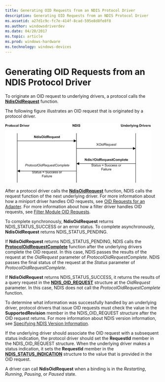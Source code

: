```yaml
---
title: Generating OID Requests from an NDIS Protocol Driver
description: Generating OID Requests from an NDIS Protocol Driver
ms.assetid: a27d1c9c-fc7e-414f-8cad-595e8d8fe8f8
ms.author: windowsdriverdev
ms.date: 04/20/2017
ms.topic: article
ms.prod: windows-hardware
ms.technology: windows-devices
---
```


# Generating OID Requests from an NDIS Protocol Driver





To originate an OID request to underlying drivers, a protocol calls the [**NdisOidRequest**](https://msdn.microsoft.com/library/windows/hardware/ff563710) function.

The following figure illustrates an OID request that is originated by a protocol driver.

![diagram illustrating an oid request originated by a protocol driver](images/protocolrequest.png)

After a protocol driver calls the [**NdisOidRequest**](https://msdn.microsoft.com/library/windows/hardware/ff563710) function, NDIS calls the request function of the next underlying driver. For more information about how a miniport driver handles OID requests, see [OID Requests for an Adapter](miniport-adapter-oid-requests.md). For more information about how a filter driver handles OID requests, see [Filter Module OID Requests](filter-module-oid-requests.md).

To complete synchronously, **NdisOidRequest** returns NDIS\_STATUS\_SUCCESS or an error status. To complete asynchronously, **NdisOidRequest** returns NDIS\_STATUS\_PENDING.

If **NdisOidRequest** returns NDIS\_STATUS\_PENDING, NDIS calls the [**ProtocolOidRequestComplete**](https://msdn.microsoft.com/library/windows/hardware/ff570264) function after the underlying drivers complete the OID request. In this case, NDIS passes the results of the request at the *OidRequest* parameter of *ProtocolOidRequestComplete*. NDIS passes the final status of the request at the *Status* parameter of *ProtocolOidRequestComplete*.

If **NdisOidRequest** returns NDIS\_STATUS\_SUCCESS, it returns the results of a query request in the [**NDIS\_OID\_REQUEST**](https://msdn.microsoft.com/library/windows/hardware/ff566710) structure at the *OidRequest* parameter. In this case, NDIS does not call the *ProtocolOidRequestComplete* function.

To determine what information was successfully handled by an underlying driver, protocol drivers that issue OID requests must check the value in the **SupportedRevision** member in the NDIS\_OID\_REQUEST structure after the OID request returns. For more information about NDIS version information, see [Specifying NDIS Version Information](specifying-ndis-version-information.md).

If the underlying driver should associate the OID request with a subsequent status indication, the protocol driver should set the **RequestId** member in the NDIS\_OID\_REQUEST structure. When the underlying driver makes a status indication, it sets the **RequestId** member in the [**NDIS\_STATUS\_INDICATION**](https://msdn.microsoft.com/library/windows/hardware/ff567373) structure to the value that is provided in the OID request.

A driver can call **NdisOidRequest** when a binding is in the *Restarting*, *Running*, *Pausing*, or *Paused* state.

 

 





